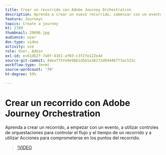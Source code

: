 ```yaml
---
title: Crear un recorrido con Adobe Journey Orchestration
description: Aprenda a crear un nuevo recorrido, comenzar con un evento, usar controles de orquestaciones para controlar el flujo y el tiempo de un recorrido, y usar acciones de interacción en determinados puntos del recorrido.
feature: Journeys
topics: Create a journey
kt: 2789
thumbnail: 29696.jpg
audience: user
doc-type: video
activity: use
role: User, Admin
exl-id: ec61db2f-7a0f-4161-af03-c3f2fe122e4d
source-git-commit: 4deaf75fe9e9bb1d5b5a38172d04446f73ac523c
workflow-type: tm+mt
source-wordcount: '79'
ht-degree: 59%

---
```



# Crear un recorrido con Adobe Journey Orchestration

Aprenda a crear un recorrido, a empezar con un evento, a utilizar controles de orquestaciones para controlar el flujo y el tiempo de un recorrido y a utilizar Acciones para comprometerse en los puntos del recorrido.

>[!VIDEO](https://video.tv.adobe.com/v/29696?quality=12)

